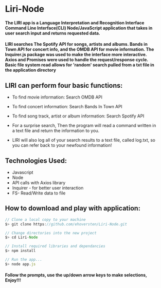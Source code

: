 # Liri-Node
#### The LIRI app is a Language Interpretation and Recognition Interface  Command Line Interface(CLI) Node/JavaScript application that takes in user search input and returns requested data.

#### LIRI searches The Spotify API for songs, artists and albums. Bands in Town API for concert info, and the OMDB API for movie information. The Inquirer.js package was used to make the interface more interactive. Axios and Promises were used to handle the request/response cycle. Basic file system read allows for 'random' search pulled from a txt file in the application directory

## LIRI can perform four basic functions:

* To find movie information: Search OMDB API
* To find concert information: Search Bands In Town API
* To find song track, artist or album information: Search Spotify API 
* For a surprise search, Then the program will read a command written in a text file and return the information to you.

* LIRI will also log all of your search results to a text file, called log.txt, so you can refer back to your newfound information!


## Technologies Used:

* Javascript
* Node
* API calls with Axios library
* Inquirer - for better user interaction
* FS- Read/Write data to file



## How to download and play with application:

```javascript
// Clone a local copy to your machine
$> git clone https://github.com/ehoversten/Liri-Node.git

// Change directories into the new project
$> cd Liri-Node

// Install required libraries and dependancies
$> npm install

// Run the app... 
$> node app.js

```

#### Follow the prompts, use the up/down arrow keys to make selections, Enjoy!!!